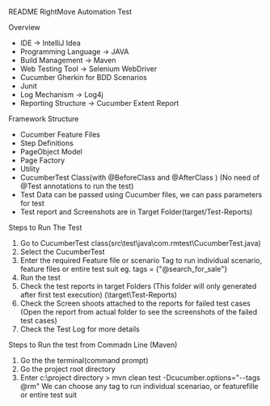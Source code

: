 README
RightMove Automation Test

Overview

* IDE → IntelliJ Idea
* Programming Language → JAVA
* Build Management → Maven
* Web Testing Tool → Selenium WebDriver
* Cucumber Gherkin for BDD Scenarios
* Junit
* Log Mechanism → Log4j
* Reporting Structure → Cucumber Extent Report

Framework Structure

* Cucumber Feature Files 
* Step Definitions
* PageObject Model
* Page Factory
* Utility 
* CucumberTest Class(with @BeforeClass and @AfterClass ) (No need of @Test annotations to run the test)
* Test Data can be passed using Cucumber files, we can pass  parameters for test 
* Test report and Screenshots are in Target Folder(target/Test-Reports)

 Steps to Run The Test 
 
1. Go to CucumberTest class(src\test\java\com.rmtest\CucumberTest.java)
2. Select the CucumberTest
3. Enter the required Feature file or scenario Tag to run individual scenario, feature files or entire test suit
 eg. tags = {"@search_for_sale"}
4. Run the test
5. Check the test reports in target Folders (This folder will only generated after first test execution) (\target\Test-Reports)
6. Check the Screen shoots attached to the reports for failed test cases (Open the report from actual folder to see the screenshots of the failed test cases)
7. Check the Test Log for more details

Steps to Run the test from Commadn Line (Maven)

1. Go the the terminal(command prompt)
2. Go the project root directory
3. Enter  c:\project directory > mvn clean test -Dcucumber.options="--tags @rm"
 We can choose any tag to run individual scenariao, or featurefille or entire test suit
